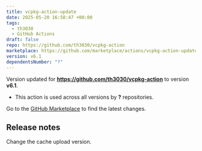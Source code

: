 ```yaml
---
title: vcpkg-action-update
date: 2025-05-20 16:58:47 +00:00
tags:
  - th3030
  - GitHub Actions
draft: false
repo: https://github.com/th3030/vcpkg-action
marketplace: https://github.com/marketplace/actions/vcpkg-action-update
version: v6.1
dependentsNumber: "?"
---
```



Version updated for **https://github.com/th3030/vcpkg-action** to version **v6.1**.
- This action is used across all versions by **?** repositories.

Go to the [GitHub Marketplace](https://github.com/marketplace/actions/vcpkg-action-update) to find the latest changes.

## Release notes

Change the cache upload version.
